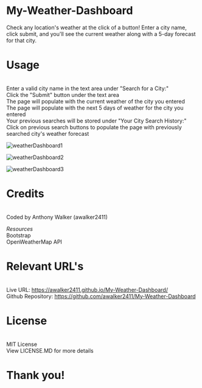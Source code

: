 # My-Weather-Dashboard

Check any location's weather at the click of a button! Enter a city name, click submit, and you'll see the current weather along with a 5-day forecast for that city.

# Usage
<br>Enter a valid city name in the text area under "Search for a City:"
<br>Click the "Submit" button under the text area
<br>The page will populate with the current weather of the city you entered
<br>The page will populate with the next 5 days of weather for the city you entered
<br>Your previous searches will be stored under "Your City Search History:"
<br>Click on previous search buttons to populate the page with previously searched city's weather forecast

![weatherDashboard1](https://user-images.githubusercontent.com/120272622/223225904-ea7e6655-c079-48fd-a9d8-1e3333750d4e.PNG)

![weatherDashboard2](https://user-images.githubusercontent.com/120272622/223225932-ed94ead8-0422-4baa-b8c4-4d8338891540.PNG)

![weatherDashboard3](https://user-images.githubusercontent.com/120272622/223225957-91306a23-a845-44a9-a27e-be716e6f7e50.PNG)

# Credits
<br> Coded by Anthony Walker (awalker2411)

*Resources*
<br>Bootstrap
<br>OpenWeatherMap API

# Relevant URL's
<br>Live URL: https://awalker2411.github.io/My-Weather-Dashboard/
<br>Github Repository: https://github.com/awalker2411/My-Weather-Dashboard


# License
<br>MIT License
<br>View LICENSE.MD for more details

# Thank you!
